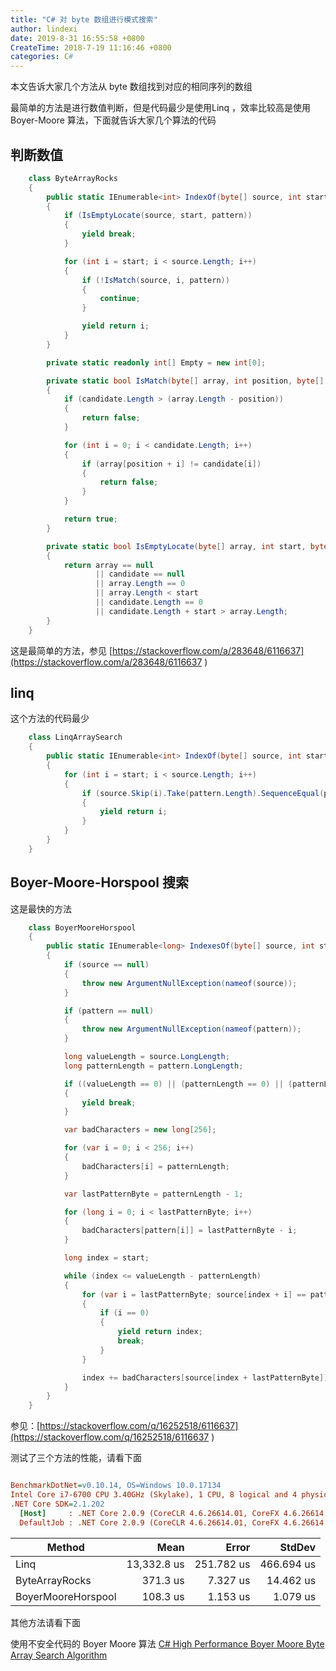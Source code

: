 ```yaml
---
title: "C# 对 byte 数组进行模式搜索"
author: lindexi
date: 2019-8-31 16:55:58 +0800
CreateTime: 2018-7-19 11:16:46 +0800
categories: C#
---
```


本文告诉大家几个方法从 byte 数组找到对应的相同序列的数组

<!--more-->



最简单的方法是进行数值判断，但是代码最少是使用Linq ，效率比较高是使用 Boyer-Moore 算法，下面就告诉大家几个算法的代码

## 判断数值

```csharp
    class ByteArrayRocks
    {
        public static IEnumerable<int> IndexOf(byte[] source, int start, byte[] pattern)
        {
            if (IsEmptyLocate(source, start, pattern))
            {
                yield break;
            }

            for (int i = start; i < source.Length; i++)
            {
                if (!IsMatch(source, i, pattern))
                {
                    continue;
                }

                yield return i;
            }
        }

        private static readonly int[] Empty = new int[0];

        private static bool IsMatch(byte[] array, int position, byte[] candidate)
        {
            if (candidate.Length > (array.Length - position))
            {
                return false;
            }

            for (int i = 0; i < candidate.Length; i++)
            {
                if (array[position + i] != candidate[i])
                {
                    return false;
                }
            }

            return true;
        }

        private static bool IsEmptyLocate(byte[] array, int start, byte[] candidate)
        {
            return array == null
                   || candidate == null
                   || array.Length == 0
                   || array.Length < start
                   || candidate.Length == 0
                   || candidate.Length + start > array.Length;
        }
    }
```

这是最简单的方法，参见 [https://stackoverflow.com/a/283648/6116637](https://stackoverflow.com/a/283648/6116637 )

## linq 

这个方法的代码最少

```csharp
    class LinqArraySearch
    {
        public static IEnumerable<int> IndexOf(byte[] source, int start, byte[] pattern)
        {
            for (int i = start; i < source.Length; i++)
            {
                if (source.Skip(i).Take(pattern.Length).SequenceEqual(pattern))
                {
                    yield return i;
                }
            }
        }
    }
```

## Boyer-Moore-Horspool 搜索

这是最快的方法

```csharp
    class BoyerMooreHorspool
    {
        public static IEnumerable<long> IndexesOf(byte[] source, int start, byte[] pattern)
        {
            if (source == null)
            {
                throw new ArgumentNullException(nameof(source));
            }

            if (pattern == null)
            {
                throw new ArgumentNullException(nameof(pattern));
            }

            long valueLength = source.LongLength;
            long patternLength = pattern.LongLength;

            if ((valueLength == 0) || (patternLength == 0) || (patternLength > valueLength))
            {
                yield break;
            }

            var badCharacters = new long[256];

            for (var i = 0; i < 256; i++)
            {
                badCharacters[i] = patternLength;
            }

            var lastPatternByte = patternLength - 1;

            for (long i = 0; i < lastPatternByte; i++)
            {
                badCharacters[pattern[i]] = lastPatternByte - i;
            }

            long index = start;

            while (index <= valueLength - patternLength)
            {
                for (var i = lastPatternByte; source[index + i] == pattern[i]; i--)
                {
                    if (i == 0)
                    {
                        yield return index;
                        break;
                    }
                }

                index += badCharacters[source[index + lastPatternByte]];
            }
        }
    }

```

参见：[https://stackoverflow.com/q/16252518/6116637](https://stackoverflow.com/q/16252518/6116637 )

测试了三个方法的性能，请看下面

``` ini

BenchmarkDotNet=v0.10.14, OS=Windows 10.0.17134
Intel Core i7-6700 CPU 3.40GHz (Skylake), 1 CPU, 8 logical and 4 physical cores
.NET Core SDK=2.1.202
  [Host]     : .NET Core 2.0.9 (CoreCLR 4.6.26614.01, CoreFX 4.6.26614.01), 64bit RyuJIT
  DefaultJob : .NET Core 2.0.9 (CoreCLR 4.6.26614.01, CoreFX 4.6.26614.01), 64bit RyuJIT


```

|                                      Method |        Mean |      Error |     StdDev |
|-------------------------------------------- |------------:|-----------:|-----------:|
|                                        Linq | 13,332.8 us | 251.782 us | 466.694 us |
|                              ByteArrayRocks |    371.3 us |   7.327 us |  14.462 us |
|                          BoyerMooreHorspool |    108.3 us |   1.153 us |   1.079 us |

其他方法请看下面

使用不安全代码的 Boyer Moore 算法 [C# High Performance Boyer Moore Byte Array Search Algorithm](https://gist.github.com/mjs3339/0772431281093f1bca1fce2f2eca527d )

